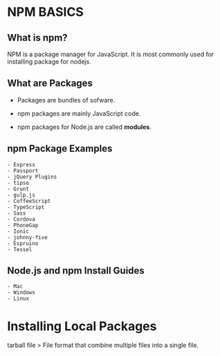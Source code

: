 # NPM BASICS

## What is npm? 

NPM  is a package manager for JavaScript. It is most commonly used for installing package for nodejs.

## What are Packages

- Packages are bundles of sofware.

- npm packages are mainly JavaScript code.

- npm packages for Node.js are called **modules**. 

## npm Package Examples
    - Express
    - Passport
    - jQuery Plugins
    - tipso
    - Grunt
    - gulp.js
    - CoffeeScript
    - TypeScript
    - Sass
    - Cordova
    - PhoneGap
    - Ionic
    - johnny-five
    - Espruino
    - Tessel
## Node.js and npm Install Guides
    - Mac
    - Windows
    - Linux
    
# Installing Local Packages

tarball file > File format that combine multiple files into a single file.
